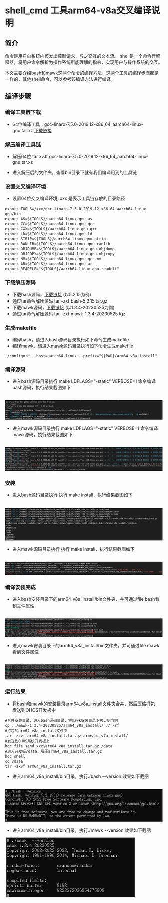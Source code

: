 # shell_cmd 工具arm64-v8a交叉编译说明

## 简介
命令是用户向系统内核发出控制请求，与之交互的文本流。
shell是一个命令行解释器，将用户命令解析为操作系统所能理解的指令，实现用户与操作系统的交互。

本文主要介绍bash和mawk这两个命令的编译方法，这两个工具的编译步骤都是一样的，其他shell命令，可以参考该编译方法进行编译。

## 编译步骤

### 编译工具链下载

- 64位编译工具：gcc-linaro-7.5.0-2019.12-x86_64_aarch64-linux-gnu.tar.xz  [下载链接](https://releases.linaro.org/components/toolchain/binaries/7.5-2019.12/aarch64-linux-gnu/gcc-linaro-7.5.0-2019.12-x86_64_aarch64-linux-gnu.tar.xz)

### 解压编译工具链

- 解压64位 tar xvJf gcc-linaro-7.5.0-2019.12-x86_64_aarch64-linux-gnu.tar.xz


- 进入解压后的文件夹，查看bin目录下就有我们编译用到的工具链

### 设置交叉编译环境

- 设置64位交叉编译环境, xxx 是表示工具链存放的目录路径

```shell
export TOOLS=/xxx/gcc-linaro-7.5.0-2019.12-x86_64_aarch64-linux-gnu/bin
export AS=${TOOLS}/aarch64-linux-gnu-as
export CC=${TOOLS}/aarch64-linux-gnu-gcc
export CXX=${TOOLS}/aarch64-linux-gnu-g++
export LD=${TOOLS}/aarch64-linux-gnu-ld
export STRIP=${TOOLS}/aarch64-linux-gnu-strip
export RANLIB=${TOOLS}/aarch64-linux-gnu-ranlib
export OBJDUMP=${TOOLS}/aarch64-linux-gnu-objdump
export OBJCOPY=${TOOLS}/aarch64-linux-gnu-objcopy
export NM=${TOOLS}/aarch64-linux-gnu-gcc-nm
export AR=${TOOLS}/aarch64-linux-gnu-ar
export READELF="${TOOLS}/aarch64-linux-gnu-readelf"
```

### 下载解压源码

- 下载bash源码，[下载链接](https://ftp.gnu.org/gnu/bash/bash-5.2.15.tar.gz) (以5.2.15为例)
- 通过tar命令解压源码 tar -zxf bash-5.2.15.tar.gz
- 下载mawk源码，[下载链接](https://invisible-island.net/archives/mawk/mawk-1.3.4-20230525.tgz) (以1.3.4-20230525为例)
- 通过tar命令解压源码 tar -zxf mawk-1.3.4-20230525.tgz

###  生成makefile

- 编译bash，请进入bash源码目录执行如下命令生成makefile
- 编译mawk，请进入mawk源码目录执行如下命令生成makefile

```shell
./configure --host=aarch64-linux --prefix="${PWD}/arm64_v8a_install"
```

### 编译源码

- 进入bash源码目录执行 make LDFLAGS="-static" VERBOSE=1 命令编译bash源码，执行结果截图如下


&nbsp;![bashbuildsuccess](./media/bashbuild_success.png)

- 进入mawk源码目录执行 make LDFLAGS="-static" VERBOSE=1 命令编译mawk源码，执行结果截图如下

&nbsp;![mawkbuildsuccess](./media/mawkbuild_success_64.png)

### 安装

- 进入bash源码目录执行 执行 make install，执行结果截图如下


&nbsp;![bashinstallsuccess](./media/bashinstall_64.png)

- 进入mawk源码目录执行 执行 make install，执行结果截图如下

&nbsp;![mawkinstallsuccess](./media/mawkinstall_64.png)

### 编译安装完成

- 进入bash安装目录下的arm64_v8a_install/bin文件夹，并可通过file bash看到文件属性


&nbsp;![bashfile32](./media/bashfile64.png)

- 进入mawk安装目录下的arm64_v8a_install/bin文件夹，并可通过file mawk看到文件属性

&nbsp;![mawkfile32](./media/mawkfile64.png)

### 运行结果

- 将bash和mawk的安装目录arm64_v8a_install文件夹合并，然后压缩打包，发送到OHOS开发板中

```shell
#合并安装目录，进入bash源码目录，将mawk安装目录下拷贝到当前
cp ../mawk-1.3.4-20230525/arm64_v8a_install/ ./ -rf
#打包的arm64_v8a_install文件夹
tar -zcvf arm64_v8a_install.tar.gz armeabi_v7a_install/
#发送到OHOS系统开发板上
hdc file send xxx\arm64_v8a_install.tar.gz /data   
#进入开发板/data，解压arm64_v8a_install.tar.gz
hdc shell
cd /data
tar -zxvf arm64_v8a_install.tar.gz
```

- 进入arm64_v8a_install/bin目录，执行./bash --version 效果如下截图 


&nbsp;![run](./media/bashrun.png)

- 进入arm64_v8a_install/bin目录，执行./mawk --version 效果如下截图 

&nbsp;![run](./media/mawkrun.png)
